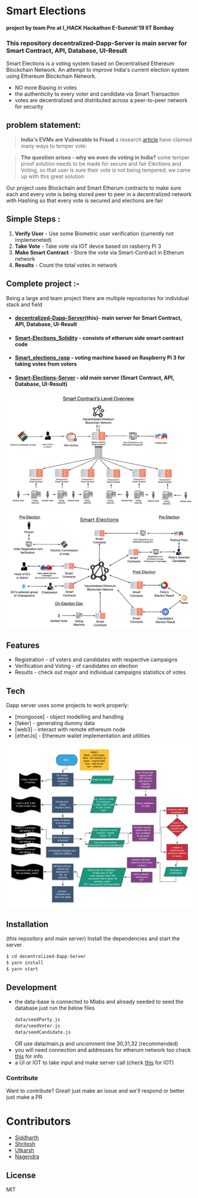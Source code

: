 # Smart Elections
#### project by team Pro at I_HACK Hackathon E-Summit'19 IIT Bombay
### This repository **decentralized-Dapp-Server** is main server for Smart Contract, API, Database, UI-Result

Smart Elections is a voting system based on Decentralised Ethereum Blockchain Network. An attempt to improve India's current election system using Ethereum Blockchain Network.

  - NO more Biasing in votes
  -  the authenticity to every voter and candidate via Smart Transaction
  - votes are decentralized and distributed across a peer-to-peer network for security

## problem statement:
> **India's EVMs are Vulnerable to Fraud**
> a research [article](https://indiaevm.org/qa.html) have claimed many ways to temper vote.

> **The question arises - why we even do voting in India?**
> some temper proof solution needs to be made for secure and fair Elections and Voting,
> so that user is sure their vote is not being tempered,
> we came up with this great solution  


Our project uses Blockchain and Smart Etherum contracts to make sure each and every vote is being stored peer to peer in a decentralized network with Hashing so that every vote is secured and elections are fair

## Simple Steps :
 1)  **Verify User** - Use some Biometric user verification (currently not implemeneted)
 2)  **Take Vote** - Take vote via IOT devce based on rasberry Pi 3 
  3)  **Make Smart Contract** - Store the vote via Smart-Contract in Etherum network 
 4)  **Results** - Count the total votes in network 


## Complete project :-
Being a large and team project there are multiple repositories for individual stack and field

 - #### [decentralized-Dapp-Server](https://github.com/siddharthshah3030/decentralized-Dapp-Server)(this)- main server for Smart Contract, API, Database, UI-Result  
 
- #### [Smart-Elections_Solidity](https://github.com/Shritesh99/Smart-Elections_Solidity) - consists of etherum side smart contract code

- #### [Smart_elections_rasp](https://github.com/utkarshchandrakar/Smart_elections_rasp) - voting machine based on Raspberry Pi 3 for taking votes from voters

 -  #### [Smart-Elections-Server](https://github.com/siddharthshah3030/Smart-Elections-Server) - old main server (Smart Contract, API, Database, UI-Result)

![Overview](public/Canvas4.jpg)
![Overview of voting](public/Canvas5.jpg)

## Features
 - Registration - of voters and candidates with respective campaigns
 - Verification and Voting - of candidates on election
 - Results - check out major and individual campaigns statistics of votes

## Tech

Dapp server uses some projects to work properly:
* [mongoose] - object modelling and handling
* [faker] - generating dummy data
* [web3] - interact with remote ethereum node 
* [etherJs] -  Ethereum wallet implementation and utilities

![Workflow of Voting](public/process001.png)


## Installation 

(this repository and main server)
Install the dependencies and start the server.
```sh
$ cd decentralized-Dapp-Server
$ yarn install
$ yarn start
```
## Development

 -  the data-base is connected to Mlabs and already seeded
to seed the database just run the below files
    ```sh
    data/seedParty.js
    data/seedVoter.js
    data/seedCandidate.js
    ```
    OR 
    use data/main.js and uncomment line 30,31,32 (recommended)
- you will need connection and addresses for etherum network too
    check [this](https://github.com/Shritesh99/Smart-Elections_Solidity) for info 
- a UI or IOT to take input and make server call (check [this](https://github.com/utkarshchandrakar/Smart_elections_rasp) for IOT)
### Contribute

Want to contribute? Great!
just make an issue and we'll respond
or better just make a PR

# Contributors
- [Siddharth](https://github.com/siddharthshah3030) 
- [Shritesh](https://github.com/Shritesh99)
- [Utkarsh](https://github.com/utkarshchandrakar)
- [Nagendra](https://github.com/njha1999)


License
----

MIT

